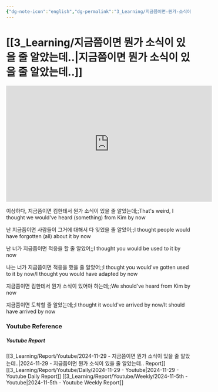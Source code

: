 ```yaml
---
{"dg-note-icon":"english","dg-permalink":"3_Learning/지금쯤이면-뭔가-소식이-있을-줄-알았는데..","created-date":"2024-11-29 11:32:44 pm","date":"2024-11-29","type":"youtube","tags":["youtube","english","flashcards"],"aliases":null,"youtuber":"빨모쌤","channelName":"라이브 아카데미","link":"https://www.youtube.com/watch?v=InE42PjKpow","img":"https://img.youtube.com/vi/InE42PjKpow/0.jpg","dg-publish":true,"permalink":"/3_Learning/지금쯤이면-뭔가-소식이-있을-줄-알았는데../","dgPassFrontmatter":true,"noteIcon":"english"}
---
```


# [[3_Learning/지금쯤이면 뭔가 소식이 있을 줄 알았는데..\|지금쯤이면 뭔가 소식이 있을 줄 알았는데..]]


<div class="container-root"><span></span></div><div><div class="container-root"><iframe width="560" height="315" src="https://www.youtube.com/embed/InE42PjKpow" title="YouTube video player" frameborder="0" allow="accelerometer; autoplay; clipboard-write; encrypted-media; gyroscope; picture-in-picture; web-share" allowfullscreen=""></iframe></div></div>

이상하다, 지금쯤이면 킴한테서 뭔가 소식이 있을 줄 알았는데;;That's weird, I thought we would've heard (something) from Kim by now
<!--SR:!2024-12-31,16,290-->
난 지금쯤이면 사람들이 그거에 대해서 다 잊었을 줄 알았어;;I thought people would have forgotten (all) about it by now
<!--SR:!2024-12-31,16,295-->

난 너가 지금쯤이면 적응을 할 줄 알았어;;I thought you would be used to it by now
<!--SR:!2024-12-16,1,215-->
나는 너가 지금쯤이면 적응을 했을 줄 알았어;;I thought you would've gotten used to it by now/I thought you would have adapted by now
<!--SR:!2024-12-12,4,270-->

지금쯤이면 킴한테서 뭔가 소식이 있어야 하는데;;We should've heard from Kim by now
<!--SR:!2024-12-29,14,290-->
지금쯤이면 도착할 줄 알았는데;;I thought it would've arrived by now/It should have arrived by now
<!--SR:!2024-12-26,11,270-->









### Youtube Reference
##### Youtube Report
[[3_Learning/Report/Youtube/2024-11-29 - 지금쯤이면 뭔가 소식이 있을 줄 알았는데..\|2024-11-29 - 지금쯤이면 뭔가 소식이 있을 줄 알았는데.. Report]]
[[3_Learning/Report/Youtube/Daily/2024-11-29 - Youtube\|2024-11-29 - Youtube Daily Report]]
[[3_Learning/Report/Youtube/Weekly/2024-11-5th - Youtube\|2024-11-5th - Youtube Weekly Report]]

